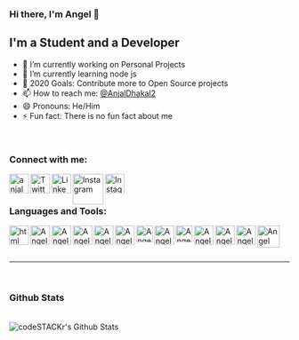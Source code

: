 ### Hi there, I'm Angel 👋

## I'm a Student and a Developer

- 🔭 I’m currently working on Personal Projects
- 🌱 I’m currently learning node js
- 👯 2020 Goals: Contribute more to Open Source projects
- 📫 How to reach me: [@AnjalDhakal2][twitter]
- 😄 Pronouns: He/Him
- ⚡ Fun fact: There is no fun fact about me

<br />

### Connect with me:

[<img align="left" alt="anjaldhakal.com.np" width="35px" src="https://www.pngitem.com/pimgs/m/529-5296115_logo-icon-web-png-png-download-transparent-background.png" />][website]
[<img align="left" alt="Twitter" width="35px" src="https://logodownload.org/wp-content/uploads/2014/09/twitter-logo-2-1.png" />][twitter]
[<img align="left" alt="LinkedIn" width="35px" src="https://image.flaticon.com/icons/png/512/174/174857.png" />][linkedin]
[<img align="left" alt="Instagram" width="55px" src="https://i.pinimg.com/originals/8a/77/05/8a770507298d728a1e3e039a0507dd8e.png" />][instagram]
[<img align="left" alt="Instagram" width="35px" src="https://www.freepnglogos.com/uploads/facebook-logo-icon/facebook-logo-icon-file-facebook-icon-svg-wikimedia-commons-4.png" />][facebook]

<br />
<br />

### Languages and Tools:

[<img align="left" alt="html" width="35px" src="https://cdn1.iconfinder.com/data/icons/logotypes/32/badge-html-5-512.png" />][github]
[<img align="left" alt="Angel Dhakal | Twitter" width="35px" src="https://cdn.iconscout.com/icon/free/png-256/css3-9-1175237.png" />][github]
[<img align="left" alt="Angel Dhakal | LinkedIn" width="35px" src="https://upload.wikimedia.org/wikipedia/commons/thumb/9/99/Unofficial_JavaScript_logo_2.svg/1024px-Unofficial_JavaScript_logo_2.svg.png" />][github]
[<img align="left" alt="Angel Dhakal | Instagram" width="35px" src="https://miro.medium.com/max/816/1*mn6bOs7s6Qbao15PMNRyOA.png" />][github]
[<img align="left" alt="Angel Dhakal | Instagram" width="35px" src="https://www.guarana-technologies.com/wp-content/uploads/2017/08/node-js-web-app-development.png" />][github]
[<img align="left" alt="Angel Dhakal | Instagram" width="35px" src="https://lh3.googleusercontent.com/proxy/J_aJvxzHafJFspy2V4nDwtJaWsqp0jpsZz6_jgqQEJnq9T_1TS9vxcOiyOzGmxExo7Xi1HfGc_XdDZOHNiaG5vudp5R9JEHF-U4dLOm1GB4wdBom-WU9BZfsD3-8_IAFdopNkrIDrhvGQQ" />][github]
[<img align="left" alt="Angel Dhakal | Instagram" width="30px" src="https://cdn.freebiesupply.com/logos/large/2x/django-logo-png-transparent.png" />][github]
[<img align="left" alt="Angel Dhakal | Instagram" width="35px" src="https://upload.wikimedia.org/wikipedia/commons/thumb/4/47/React.svg/1200px-React.svg.png" />][github]
[<img align="left" alt="Angel Dhakal | Instagram" width="30px" src="https://freepngimg.com/thumb/database/6-2-database-free-png-image.png" />][github]
[<img align="left" alt="Angel Dhakal | Instagram" width="35px" src="https://upload.wikimedia.org/wikipedia/commons/thumb/2/29/Postgresql_elephant.svg/1200px-Postgresql_elephant.svg.png" />][github]
[<img align="left" alt="Angel Dhakal | Instagram" width="35px" src="https://upload.wikimedia.org/wikipedia/commons/thumb/3/35/Tux.svg/1200px-Tux.svg.png" />][github]
[<img align="left" alt="Angel Dhakal | Instagram" width="35px" src="https://git-scm.com/images/logos/downloads/Git-Icon-1788C.png" />][github]
[<img align="left" alt="Angel Dhakal | Instagram" width="40px" src="https://image.flaticon.com/icons/png/512/25/25231.png" />][github]
<br/>
<br/>
<br/>

---

<br/>

### Github Stats

<br/>
<img align="left" alt="codeSTACKr's Github Stats" src="https://github-readme-stats.codestackr.vercel.app/api?username=AngelDhakal&show_icons=true&hide_border=true" />

[website]: https://anjaldhakal.com.np
[twitter]: https://twitter.com/AnjalDhakal2
[instagram]: https://www.instagram.com/anjal_dkl/
[linkedin]: www.linkedin.com/in/angeldhakal
[facebook]: https://www.facebook.com/anjal.dhakal.96/
[github]: https://github.com/AngelDhakal
